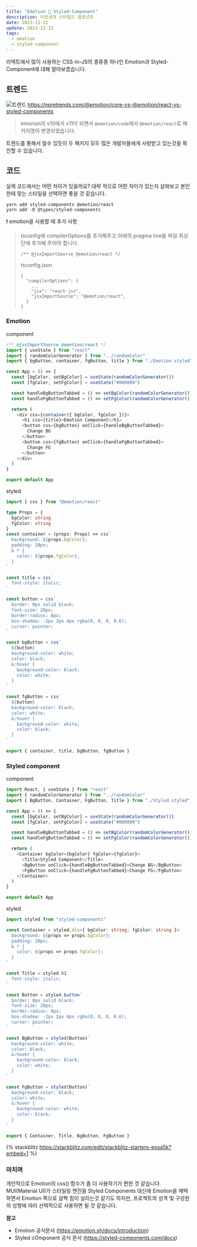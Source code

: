 ```yaml
---
title: "Emotion 🤔 Styled-Component"
description: 이모션과 스타일드 컴포넌트
date: 2023-12-22
update: 2023-12-22
tags:
  - emotion
  - styled-component
---
```


리엑트에서 많이 사용하는 CSS-in-JS의 종류중 하나인 Emotion과 Styled-Component에 대해 알아보겠습니다.

## 트렌드

![트렌드](emotion-trends.png)
https://npmtrends.com/@emotion/core-vs-@emotion/react-vs-styled-components

> emorion이 v10에서 v11이 되면서 `@emotion/code`에서 `@emotion/react`로 패키지명이 변경되었습니다.

트렌드를 통해서 알수 있듯이 두 패키지 모두 많은 개발자들에게 사랑받고 있는것을 확인할 수 있습니다.

## 코드

실제 코드에서는 어떤 차이가 있을까요? 대략 적으로 어떤 차이가 있는지 살펴보고 본인한테 맞는 스타일을 선택하면 좋을 것 같습니다.

```
yarn add styled-components @emotion/react
yarn add -D @types/styled-components
```

❗️ emotion을 사용할 때 추가 사항

> tsconfig에 compilerOptions를 추가해주고
> 아래의 pragma line을 파일 최상단에 추가해 주어야 합니다.
>
> ```
> /** @jsxImportSource @emotion/react */
> ```
>
> tsconfig.json
>
> ```
> {
>   "compilerOptions": {
>     ...
>     "jsx": "react-jsx",
>     "jsxImportSource": "@emotion/react",
>   }
> }
> ```

### Emotion

component

```typescript
/** @jsxImportSource @emotion/react */
import { useState } from "react"
import { randomColorGenerator } from "../randomColor"
import { bgButton, container, fgButton, title } from "./Emotion.styled"

const App = () => {
  const [bgColor, setBgColor] = useState(randomColorGenerator())
  const [fgColor, setFgColor] = useState("#000000")

  const handleBgButtonTabbed = () => setBgColor(randomColorGenerator())
  const handleFgButtonTabbed = () => setFgColor(randomColorGenerator())

  return (
    <div css={container({ bgColor, fgColor })}>
      <h1 css={title}>Emotion Component</h1>
      <button css={bgButton} onClick={handleBgButtonTabbed}>
        Change BG
      </button>
      <button css={fgButton} onClick={handleFgButtonTabbed}>
        Change FG
      </button>
    </div>
  )
}

export default App
```

styled

```typescript
import { css } from "@emotion/react"

type Props = {
  bgColor: string
  fgColor: string
}
const container = (props: Props) => css`
  background: ${props.bgColor};
  padding: 20px;
  & * {
    color: ${props.fgColor};
  }
`

const title = css`
  font-style: italic;
`

const button = css`
  border: 0px solid black;
  font-size: 20px;
  border-radius: 8px;
  box-shadow: -2px 2px 4px rgba(0, 0, 0, 0.6);
  cursor: pointer;
`

const bgButton = css`
  ${button}
  background-color: white;
  color: black;
  &:hover {
    background-color: black;
    color: white;
  }
`

const fgButton = css`
  ${button}
  background-color: black;
  color: white;
  &:hover {
    background-color: white;
    color: black;
  }
`

export { container, title, bgButton, fgButton }
```

### Styled component

component

```typescript
import React, { useState } from "react"
import { randomColorGenerator } from "../randomColor"
import { BgButton, Container, FgButton, Title } from "./Styled.styled"

const App = () => {
  const [bgColor, setBgColor] = useState(randomColorGenerator())
  const [fgColor, setFgColor] = useState("#000000")

  const handleBgButtonTabbed = () => setBgColor(randomColorGenerator())
  const handleFgButtonTabbed = () => setFgColor(randomColorGenerator())

  return (
    <Container bgColor={bgColor} fgColor={fgColor}>
      <Title>Styled Component</Title>
      <BgButton onClick={handleBgButtonTabbed}>Change BG</BgButton>
      <FgButton onClick={handleFgButtonTabbed}>Change FG</FgButton>
    </Container>
  )
}

export default App
```

styled

```typescript
import styled from "styled-components"

const Container = styled.div<{ bgColor: string; fgColor: string }>`
  background: ${props => props.bgColor};
  padding: 20px;
  & * {
    color: ${props => props.fgColor};
  }
`

const Title = styled.h1`
  font-style: italic;
`

const Button = styled.button`
  border: 0px solid black;
  font-size: 20px;
  border-radius: 8px;
  box-shadow: -2px 2px 4px rgba(0, 0, 0, 0.6);
  cursor: pointer;
`

const BgButton = styled(Button)`
  background-color: white;
  color: black;
  &:hover {
    background-color: black;
    color: white;
  }
`

const FgButton = styled(Button)`
  background-color: black;
  color: white;
  &:hover {
    background-color: white;
    color: black;
  }
`

export { Container, Title, BgButton, FgButton }
```

{% stackblitz https://stackblitz.com/edit/stackblitz-starters-eosa5k?embed=1 %}

### 마치며

개인적으로 Emotion의 css() 함수가 좀 더 사용하기가 편한 것 같습니다. MUI(Material UI)가 스타일링 엔진을 Styled Components 대신에 Emotion을 채택하면서 Emotion 쪽으로 살짝 힘이 실리는것 같기도 하지만, 프로젝트의 성격 및 구성원의 성향에 따라 선택적으로 사용하면 될 것 같습니다.

**참고**

- Emotion 공식문서 (https://emotion.sh/docs/introduction)
- Styled cOmponent 공식 문서 (https://styled-components.com/docs)
